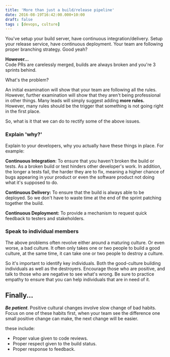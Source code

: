 ```yaml
---
title: 'More than just a build/release pipeline'
date: 2016-08-19T16:42:00.000+10:00
draft: false
tags : [devops, culture]
---
```


You've setup your build server, have continuous integration/delivery. Setup your release service, have continuous deployment. Your team are following proper branching strategy. Good yeah?  

  

**However...**  
Code PRs are carelessly merged, builds are always broken and you're 3 sprints behind.

  

What's the problem?

  

An initial examination will show that your team are following all the rules. However, further examination will show that they aren't being professional in other things. Many leads will simply suggest adding **more rules.** However, many rules should be the trigger that something is not going right in the first place.  
  
So, what is it that we can do to rectify some of the above issues.  
  

### Explain 'why?'

Explain to your developers, why you actually have these things in place. For example:

**Continuous Integration**: To ensure that you haven't broken the build or tests. As a broken build or test hinders other developer's work. In addition, the longer a tests fail, the harder they are to fix, meaning a higher chance of bugs appearing in your product or even the software product not doing what it's supposed to do.

  

**Continuous Delivery:** To ensure that the build is always able to be deployed. So we don't have to waste time at the end of the sprint patching together the build.

  

**Continuous Deployment:** To provide a mechanism to request quick feedback to testers and stakeholders.

  

### Speak to individual members

The above problems often revolve either around a maturing culture. Or even worse, a bad culture. It often only takes one or two people to build a good culture, at the same time, it can take one or two people to destroy a culture. 

  

So it's important to identify key individuals. Both the good-culture building individuals as well as the destroyers. Encourage those who are positive, and talk to those who are negative to see what's wrong. Be sure to practice empathy to ensure that you can help individuals that are in need of it.  
  

Finally...
----------

**_Be patient_**. Positive cultural changes involve slow change of bad habits. Focus on one of these habits first, when your team see the difference one small positive change can make, the next change will be easier.

  

these include:

*   Proper value given to code reviews.
*   Proper respect given to the build status.
*   Proper response to feedback.